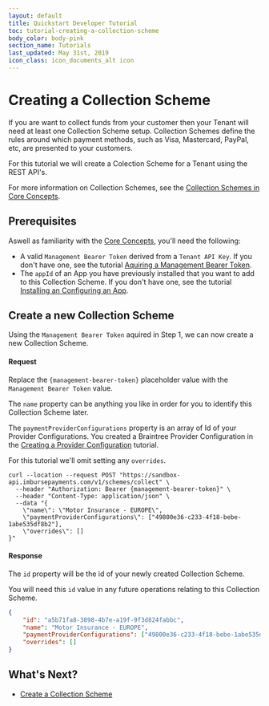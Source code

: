 ```yaml
---
layout: default
title: Quickstart Developer Tutorial
toc: tutorial-creating-a-collection-scheme
body_color: body-pink
section_name: Tutorials
last_updated: May 31st, 2019
icon_class: icon_documents_alt icon
---
```

# Creating a Collection Scheme
If you are want to collect funds from your customer then your Tenant will need at least one Collection Scheme setup. Collection Schemes define the rules around which payment methods, such as Visa, Mastercard, PayPal, etc, are presented to your customers.

For this tutorial we will create a Colection Scheme for a Tenant using the REST API's. 

For more information on Collection Schemes, see the [Collection Schemes in Core Concepts](/pages/guides/core-concepts/#collection-schemes).

## Prerequisites
Aswell as familiarity with the [Core Concepts](/pages/guides/core-concepts), you'll need the following:

- A valid `Management Bearer Token` derived from a `Tenant API Key`. If you don't have one, see the tutorial [Aquiring a Management Bearer Token](#aquire-management-bearer-token).
- The `appId` of an App you have previously installed that you want to add to this Collection Scheme. If you don't have one, see the tutorial [Installing an Configuring an App](/pages/tutorials/installing-and-configuring-an-app).

## Create a new Collection Scheme
Using the `Management Bearer Token` aquired in Step 1, we can now create a new Collection Scheme.

#### Request
Replace the `{management-bearer-token}` placeholder value with the `Management Bearer Token` value.

The `name` property can be anything you like in order for you to identify this Collection Scheme later.

The `paymentProviderConfigurations` property is an array of Id of your Provider Configurations. You created a Braintree Provider Configuration in the [Creating a Provider Configuration](/pages/tutorials/creating-a-provider-configuration) tutorial.

For this tutorial we'll omit setting any `overrides`.

```curl
curl --location --request POST "https://sandbox-api.imbursepayments.com/v1/schemes/collect" \
  --header "Authorization: Bearer {management-bearer-token}" \
  --header "Content-Type: application/json" \
  --data "{ 
	\"name\": \"Motor Insurance - EUROPE\",
	\"paymentProviderConfigurations\": ["49800e36-c233-4f18-bebe-1abe535df8b2"],
	\"overrides\": []
}"
```

#### Response
The `id` property will be the id of your newly created Collection Scheme.

You will need this `id` value in any future operations relating to this Collection Scheme.

```json
{
    "id": "a5b71fa8-3898-4b7e-a19f-9f3d824fabbc",
    "name": "Motor Insurance - EUROPE",
    "paymentProviderConfigurations": ["49800e36-c233-4f18-bebe-1abe535df8b2"],
    "overrides": []
}
```

## What's Next?

- [Create a Collection Scheme](/pages/tutorials/creating-a-collection-scheme)





